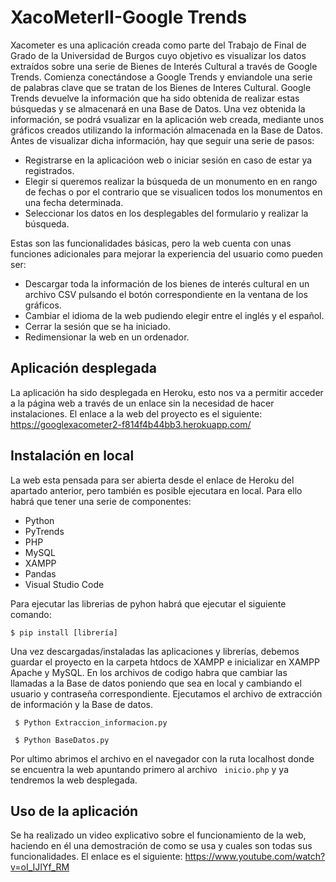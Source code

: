 # XacoMeterII-Google Trends
Xacometer es una aplicación creada como parte del Trabajo de Final de Grado de la Universidad de Burgos cuyo objetivo es visualizar los datos extraídos sobre una serie de Bienes de Interés Cultural a través de Google Trends.
Comienza conectándose a Google Trends y enviandole una serie de palabras clave que se tratan de los Bienes de Interes Cultural. Google Trends devuelve la información que ha sido obtenida de realizar estas búsquedas y se almacenará en una Base de Datos.
Una vez obtenida la información, se podrá vsualizar en la aplicación web creada, mediante unos gráficos creados utilizando la información almacenada en la Base de Datos. 
Antes de visualizar dicha información, hay que seguir una serie de pasos:
- Registrarse en la aplicacióon web o iniciar sesión en caso de estar ya registrados.
- Elegir si queremos realizar la búsqueda de un monumento en en rango de fechas o por el contrario que se visualicen todos los monumentos en una fecha determinada.
- Seleccionar los datos en los desplegables del formulario y realizar la búsqueda.
  
Estas son las funcionalidades básicas, pero la web cuenta con unas funciones adicionales para mejorar la experiencia del usuario como pueden ser:
- Descargar toda la información de los bienes de interés cultural en un archivo CSV pulsando el botón correspondiente en la ventana de los gráficos.
- Cambiar el idioma de la web pudiendo elegir entre el inglés y el español.
- Cerrar la sesión que se ha iniciado.
- Redimensionar la web en un ordenador.

## Aplicación desplegada
La aplicación ha sido desplegada en Heroku, esto nos va a permitir acceder a la página web a través de un enlace sin la necesidad de hacer instalaciones. El enlace a la web del proyecto es el siguiente: https://googlexacometer2-f814f4b44bb3.herokuapp.com/

## Instalación en local
La web esta pensada para ser abierta desde el enlace de Heroku del apartado anterior, pero también es posible ejecutara en local. Para ello habrá que tener una serie de componentes:
- Python
- PyTrends
- PHP
- MySQL
- XAMPP
- Pandas
- Visual Studio Code
  
Para ejecutar las librerias de pyhon habrá que ejecutar el siguiente comando:
 
` $ pip install [librería] `

Una vez descargadas/instaladas las aplicaciones y librerías, debemos guardar el proyecto en la carpeta htdocs de XAMPP e inicializar en XAMPP Apache y MySQL.
En los archivos de codigo habra que cambiar las llamadas a la Base de datos poniendo que sea en local y cambiando el usuario y contraseña correspondiente.
Ejecutamos el archivo de extracción de información y la Base de datos.

` $ Python Extraccion_informacion.py`

` $ Python BaseDatos.py`

Por ultimo abrimos el archivo en el navegador con la ruta localhost donde se encuentra la web apuntando primero al archivo ` inicio.php` y ya tendremos la web desplegada.

## Uso de la aplicación
Se ha realizado un video explicativo sobre el funcionamiento de la web, haciendo en él una demostración de como se usa y cuales son todas sus funcionalidades. El enlace es el siguiente: https://www.youtube.com/watch?v=oI_IJIYf_RM

